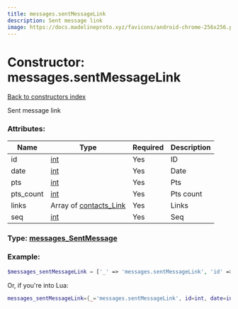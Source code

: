 ```yaml
---
title: messages.sentMessageLink
description: Sent message link
image: https://docs.madelineproto.xyz/favicons/android-chrome-256x256.png
---
```

# Constructor: messages.sentMessageLink  
[Back to constructors index](index.md)



Sent message link

### Attributes:

| Name     |    Type       | Required | Description |
|----------|---------------|----------|-------------|
|id|[int](../types/int.md) | Yes|ID|
|date|[int](../types/int.md) | Yes|Date|
|pts|[int](../types/int.md) | Yes|Pts|
|pts\_count|[int](../types/int.md) | Yes|Pts count|
|links|Array of [contacts\_Link](../types/contacts_Link.md) | Yes|Links|
|seq|[int](../types/int.md) | Yes|Seq|



### Type: [messages\_SentMessage](../types/messages_SentMessage.md)


### Example:

```php
$messages_sentMessageLink = ['_' => 'messages.sentMessageLink', 'id' => int, 'date' => int, 'pts' => int, 'pts_count' => int, 'links' => [contacts_Link, contacts_Link], 'seq' => int];
```  


Or, if you're into Lua:

```lua
messages_sentMessageLink={_='messages.sentMessageLink', id=int, date=int, pts=int, pts_count=int, links={contacts_Link}, seq=int}

```


